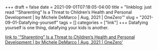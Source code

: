 +++draft = falsedate = 2021-09-01T07:18:05-04:00title = "linkblog: just read '“Sharenting” Is a Threat to Children’s Health and Personal Development | by Michele DeMarco | Aug, 2021 | OneZero'"slug = "2021-09-01-Datafying-yourself"tags = []categories = ["link"]+++Datafying yourself is one thing, datafying your kids is another. [link to '“Sharenting” Is a Threat to Children’s Health and Personal Development | by Michele DeMarco | Aug, 2021 | OneZero'](https://onezero.medium.com/sharenting-is-a-threat-to-childrens-health-and-personal-development-bdf2549ec6f)